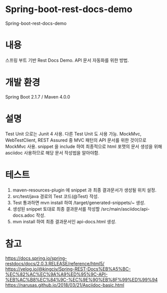 # Spring-boot-rest-docs-demo
Spring-boot-rest-docs-demo

# 내용
스프링 부트 기반 Rest Docs Demo.
API 문서 자동화를 위한 방법.

# 개발 환경
Spring Boot 2.1.7 / Maven 4.0.0

# 설명
Test Unit 으로는 Junit 4 사용. 
다른 Test Unit 도 사용 가능.
MockMvc, WebTestClient, REST Assured 중 MVC 패턴의 API 문서를 위한 것이므로 MockMvc 사용.
snippet 을 include 하여 최종적으로 html 포맷의 문서 생성을 위해 asciidoc 사용하므로 해당 문서 작성법을 알아야함.

# 테스트
1. maven-resources-plugin 에 snippet 과 최종 결과문서가 생성될 위치 설정.
2. src/test/java 경로의 Test 코드(@Test) 작성.
3. Test 통과하면 mvn install 하여 /target/generated-snippets/~ 생성.
4. 생성된 snippet 토대로 최종 결과문서를 작성할 /src/main/asciidoc/api-docs.adoc 작성. 
5. mvn install 하여 최종 결과문서인 api-docs.html 생성.

# 참고
https://docs.spring.io/spring-restdocs/docs/2.0.3.RELEASE/reference/html5/
https://velog.io/@kingcjy/Spring-REST-Docs%EB%A5%BC-%EC%82%AC%EC%9A%A9%ED%95%9C-API-%EB%AC%B8%EC%84%9C-%EC%9E%90%EB%8F%99%ED%99%94
https://narusas.github.io/2018/03/21/Asciidoc-basic.html

